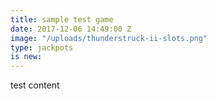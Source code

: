 ```yaml
---
title: sample test game
date: 2017-12-06 14:49:00 Z
image: "/uploads/thunderstruck-ii-slots.png"
type: jackpots
is new: 
---
```


test content